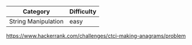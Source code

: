 | Category            | Difficulty |
| ------------------- | ---------- |
| String Manipulation | easy       |

https://www.hackerrank.com/challenges/ctci-making-anagrams/problem


